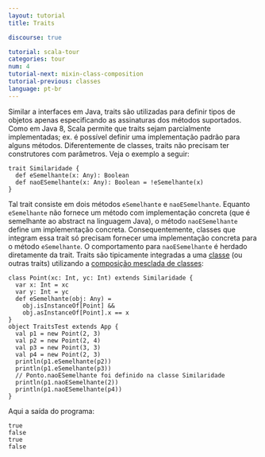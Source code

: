 ```yaml
---
layout: tutorial
title: Traits

discourse: true

tutorial: scala-tour
categories: tour
num: 4
tutorial-next: mixin-class-composition
tutorial-previous: classes
language: pt-br
---
```


Similar a interfaces em Java, traits são utilizadas para definir tipos de objetos apenas especificando as assinaturas dos métodos suportados. Como em Java 8, Scala permite que traits sejam parcialmente implementadas; ex. é possível definir uma implementação padrão para alguns métodos. Diferentemente de classes, traits não precisam ter construtores com parâmetros.
Veja o exemplo a seguir:
 
```tut
trait Similaridade {
  def eSemelhante(x: Any): Boolean
  def naoESemelhante(x: Any): Boolean = !eSemelhante(x)
}
```
 
Tal trait consiste em dois métodos `eSemelhante` e `naoESemelhante`. Equanto `eSemelhante` não fornece um método com implementação concreta (que é semelhante ao abstract na linguagem Java), o método `naoESemelhante` define um implementação concreta. Consequentemente, classes que integram essa trait só precisam fornecer uma implementação concreta para o método `eSemelhante`. O comportamento para `naoESemelhante` é herdado diretamente da trait. Traits são tipicamente integradas a uma [classe](classes.html) (ou outras traits) utilizando a [composição mesclada de classes](mixin-class-composition.html):
 
```tut
class Point(xc: Int, yc: Int) extends Similaridade {
  var x: Int = xc
  var y: Int = yc
  def eSemelhante(obj: Any) =
    obj.isInstanceOf[Point] &&
    obj.asInstanceOf[Point].x == x
}
object TraitsTest extends App {
  val p1 = new Point(2, 3)
  val p2 = new Point(2, 4)
  val p3 = new Point(3, 3)
  val p4 = new Point(2, 3)
  println(p1.eSemelhante(p2))
  println(p1.eSemelhante(p3))
  // Ponto.naoESemelhante foi definido na classe Similaridade
  println(p1.naoESemelhante(2))
  println(p1.naoESemelhante(p4))
}
```
 
Aqui a saída do programa:

```
true
false
true
false
```
